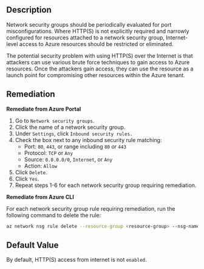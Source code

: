 ## Description

Network security groups should be periodically evaluated for port misconfigurations. Where HTTP(S) is not explicitly required and narrowly configured for resources attached to a network security group, Internet-level access to Azure resources should be restricted or eliminated.

The potential security problem with using HTTP(S) over the Internet is that attackers can use various brute force techniques to gain access to Azure resources. Once the attackers gain access, they can use the resource as a launch point for compromising other resources within the Azure tenant.

## Remediation

**Remediate from Azure Portal**

1. Go to `Network security groups`.
2. Click the name of a network security group.
3. Under `Settings`, click `Inbound security rules.`
4. Check the box next to any inbound security rule matching:
   - Port: `80`, `443`, or range including `80` or `443`
   - Protocol: `TCP` or `Any`
   - Source: `0.0.0.0/0`, `Internet`, or `Any`
   - Action: `Allow`
5. Click `Delete`.
6. Click `Yes`.
7. Repeat steps 1-6 for each network security group requiring remediation.

**Remediate from Azure CLI**

For each network security group rule requiring remediation, run the following command to delete the rule:

```bash
az network nsg rule delete --resource-group <resource-group> --nsg-name <network-security-group> --name <rule>
```

## Default Value

By default, HTTP(S) access from internet is not `enabled`.